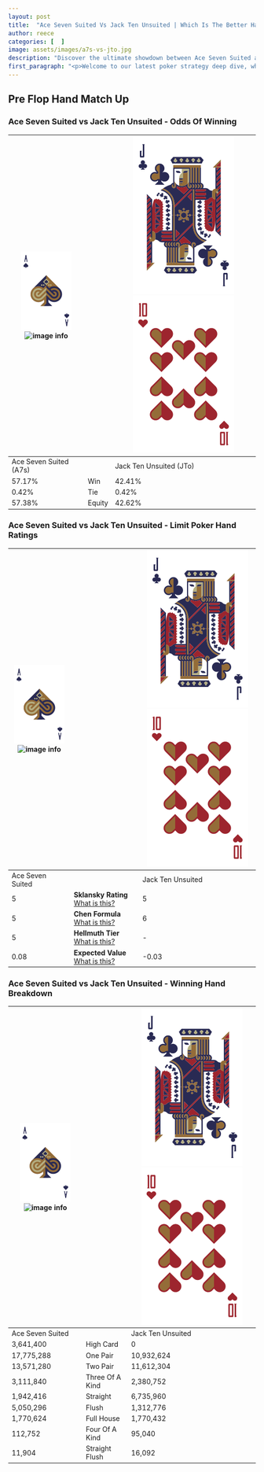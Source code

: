 ```yaml
---
layout: post
title:  "Ace Seven Suited Vs Jack Ten Unsuited | Which Is The Better Hand In Poker? A Complete Guide"
author: reece
categories: [  ]
image: assets/images/a7s-vs-jto.jpg
description: "Discover the ultimate showdown between Ace Seven Suited and Jack Ten Unsuited in poker! Uncover the odds, strategies, and scenarios where one hand triumphs over the other. Get ready to up your poker game with this thrilling analysis."
first_paragraph: "<p>Welcome to our latest poker strategy deep dive, where we're pitting two distinct hands against each other in a high-stakes showdown: Ace Seven Suited vs Jack Ten Unsuited.</p><p>In the dynamic world of poker, every decision counts, and knowing which hand holds the upper hand is key to your success at the table.</p><p>In this article, we'll dissect these two hands, explore the scenarios where one dominates the other, and equip you with the knowledge to make strategic choices that can tip the odds in your favor.</p><p>Get ready to unravel the intriguing dynamics of these poker hands and elevate your game to new heights.</p>"
---
```




[comment]: # (sp0)

## Pre Flop Hand Match Up

<div class="table hand-ratings" markdown="1"> 



### Ace Seven Suited vs Jack Ten Unsuited - Odds Of Winning


    
| ![image info](assets/images/hand1/A.png) ![image info](assets/images/hand1/7s.png) |  | ![image info](assets/images/hand2/J.png) ![image info](assets/images/hand2/To.png) |
| -------- | -------- | -------- |
| Ace Seven Suited (A7s) |  | Jack Ten Unsuited (JTo) |
| 57.17% | Win | 42.41% |
| 0.42% | Tie | 0.42% |
| 57.38% | Equity | 42.62% |




[comment]: # (sp1)



### Ace Seven Suited vs Jack Ten Unsuited - Limit Poker Hand Ratings


    
| ![image info](assets/images/hand1/A.png) ![image info](assets/images/hand1/7s.png) |  | ![image info](assets/images/hand2/J.png) ![image info](assets/images/hand2/To.png) |
| -------- | -------- | -------- |
| Ace Seven Suited |  | Jack Ten Unsuited |
| 5 | **Sklansky Rating** [What is this?](/sklansky-rating-explained) | 5 |
| 5 | **Chen Formula** [What is this?](/chen-formula-explained) | 6 |
| 5 | **Hellmuth Tier** [What is this?](/Hellmuth-tier-explained) | - |
| 0.08 | **Expected Value** [What is this?](/expected-value-explained) | -0.03 |




[comment]: # (sp2)



### Ace Seven Suited vs Jack Ten Unsuited - Winning Hand Breakdown


    
| ![image info](assets/images/hand1/A.png) ![image info](assets/images/hand1/7s.png) |  | ![image info](assets/images/hand2/J.png) ![image info](assets/images/hand2/To.png) |
| -------- | -------- | -------- |
| Ace Seven Suited |  | Jack Ten Unsuited |
| 3,641,400 | High Card | 0 |
| 17,775,288 | One Pair | 10,932,624 |
| 13,571,280 | Two Pair | 11,612,304 |
| 3,111,840 | Three Of A Kind | 2,380,752 |
| 1,942,416 | Straight | 6,735,960 |
| 5,050,296 | Flush | 1,312,776 |
| 1,770,624 | Full House | 1,770,432 |
| 112,752 | Four Of A Kind | 95,040 |
| 11,904 | Straight Flush | 16,092 |




[comment]: # (sp3)



</div>

[comment]: # (sp4)



[comment]: # (sp5)

